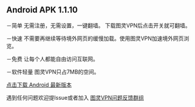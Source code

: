 ## Android APK 1.1.10

－简单 无需注册，无需设置，一键翻墙。 下载图灵VPN后点击开关就可翻墙。

－快速 不需要再继续等待境外网页的缓慢加载。使用图灵VPN加速境外网页浏览。

－免费 让每个人都能自由访问互联网。

－软件轻量 图灵VPN只占7MB的空间。


[点击下载 Android 最新版本](http://66.42.44.179:9088/download/tulingx.apk) 

遇到任何问题欢迎提Issue或者加入 [图灵VPN问题反馈群组](https://t.me/joinchat/PPJzrRiBH5t5mNmfV57WZA)
